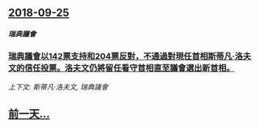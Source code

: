 ## [2018-09-25](/zh/news/2018/09/25/index.md)

##### 瑞典議會
### [瑞典議會以142票支持和204票反對，不通過對現任首相斯蒂凡·洛夫文的信任投票。洛夫文仍將留任看守首相直至議會選出新首相。 ](/zh/news/2018/09/25/瑞典議會以142票支持和204票反對-不通過對現任首相斯蒂凡-洛夫文的信任投票-洛夫文仍將留任看守首相直至議會選出新首相.md)
_上下文: 斯蒂凡·洛夫文, 瑞典議會_

## [前一天...](/zh/news/2018/09/24/index.md)


